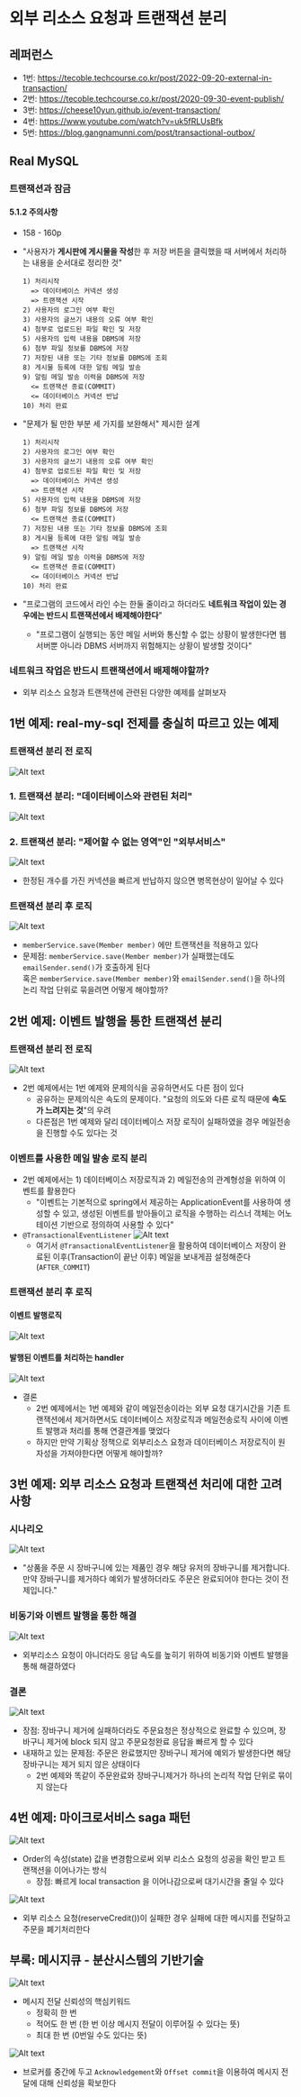# 외부 리소스 요청과 트랜잭션 분리

## 레퍼런스

- 1번: <https://tecoble.techcourse.co.kr/post/2022-09-20-external-in-transaction/>
- 2번: https://tecoble.techcourse.co.kr/post/2020-09-30-event-publish/
- 3번: https://cheese10yun.github.io/event-transaction/
- 4번: https://www.youtube.com/watch?v=uk5fRLUsBfk
- 5번: https://blog.gangnamunni.com/post/transactional-outbox/

## Real MySQL

### 트랜잭션과 잠금

#### 5.1.2 주의사항

- 158 - 160p
- "사용자가 **게시판에 게시물을 작성**한 후 저장 버튼을 클릭했을 때 서버에서 처리하는 내용을 순서대로 정리한 것"

  ```text
  1) 처리시작
    => 데이터베이스 커넥션 생성
    => 트랜잭션 시작
  2) 사용자의 로그인 여부 확인
  3) 사용자의 글쓰기 내용의 오류 여부 확인
  4) 첨부로 업로드된 파일 확인 및 저장
  5) 사용자의 입력 내용을 DBMS에 저장
  6) 첨부 파일 정보를 DBMS에 저장
  7) 저장된 내용 또는 기타 정보를 DBMS에 조회
  8) 게시물 등록에 대한 알림 메일 발송
  9) 알림 메일 발송 이력을 DBMS에 저장
    <= 트랜잭션 종료(COMMIT)
    <= 데이터베이스 커넥션 반납
  10) 처리 완료
  ```

- "문제가 될 만한 부분 세 가지를 보완해서" 제시한 설계

  ```text
  1) 처리시작
  2) 사용자의 로그인 여부 확인
  3) 사용자의 글쓰기 내용의 오류 여부 확인
  4) 첨부로 업로드된 파일 확인 및 저장
    => 데이터베이스 커넥션 생성
    => 트랜잭션 시작
  5) 사용자의 입력 내용을 DBMS에 저장
  6) 첨부 파일 정보를 DBMS에 저장
    <= 트랜잭션 종료(COMMIT)
  7) 저장된 내용 또는 기타 정보를 DBMS에 조회
  8) 게시물 등록에 대한 알림 메일 발송
    => 트랜잭션 시작
  9) 알림 메일 발송 이력을 DBMS에 저장
    <= 트랜잭션 종료(COMMIT)
    <= 데이터베이스 커넥션 반납
  10) 처리 완료
  ```

- "프로그램의 코드에서 라인 수는 한둘 줄이라고 하더라도 **네트워크 작업이 있는 경우에는 반드시 트랜잭션에서 배제해야한다**"
  - "프로그램이 실행되는 동안 메일 서버와 통신할 수 없는 상황이 발생한다면 웹 서버뿐 아니라 DBMS 서버까지 위험해지는 상황이 발생할 것이다"

### 네트워크 작업은 반드시 트랜잭션에서 배제해야할까?

- 외부 리소스 요청과 트랜잭션에 관련된 다양한 예제를 살펴보자

## 1번 예제: real-my-sql 전제를 충실히 따르고 있는 예제

### 트랜잭션 분리 전 로직

![Alt text](images/image-3.png)

### 1. 트랜잭션 분리: "데이터베이스와 관련된 처리"

![Alt text](images/image-4.png)

### 2. 트랜잭션 분리: "제어할 수 없는 영역"인 "외부서비스"

![Alt text](images/image-5.png)

- 한정된 개수를 가진 커넥션을 빠르게 반납하지 않으면 병목현상이 일어날 수 있다

### 트랜잭션 분리 후 로직

![Alt text](images/image-13.png)

- `memberService.save(Member member)` 에만 트랜잭션을 적용하고 있다
- 문제점: `memberService.save(Member member)`가 실패했는데도 `emailSender.send()`가 호출하게 된다  
  혹은 `memberService.save(Member member)`와 `emailSender.send()`을 하나의 논리 작업 단위로 묶을려면 어떻게 해야할까?

## 2번 예제: 이벤트 발행을 통한 트랜잭션 분리

### 트랜잭션 분리 전 로직

![Alt text](images/image-6.png)

- 2번 예제에서는 1번 예제와 문제의식을 공유하면서도 다른 점이 있다
  - 공유하는 문제의식은 속도의 문제이다. "요청의 의도와 다른 로직 때문에 **속도가 느려지는 것**"의 우려
  - 다른점은 1번 예제와 달리 데이터베이스 저장 로직이 실패하였을 경우 메일전송을 진행할 수도 있다는 것

### 이벤트를 사용한 메일 발송 로직 분리

- 2번 예제에서는 1) 데이터베이스 저장로직과 2) 메일전송의 관계형성을 위하여 이벤트를 활용한다
  - "이벤트는 기본적으로 spring에서 제공하는 ApplicationEvent를 사용하여 생성할 수 있고, 생성된 이벤트를 받아들이고 로직을 수행하는 리스너 객체는 어노테이션 기반으로 정의하여 사용할 수 있다"
- `@TransactionalEventListener`
  ![Alt text](images/image-7.png)
  - 여기서 `@TransactionalEventListener`을 활용하여 데이터베이스 저장이 완료된 이후(Transaction이 끝난 이후) 메일을 보내게끔 설정해준다(`AFTER_COMMIT`)

### 트랜잭션 분리 후 로직

#### 이벤트 발행로직

![Alt text](images/image-14.png)

#### 발행된 이벤트를 처리하는 handler

![Alt text](images/image-15.png)

- 결론
  - 2번 예제에서는 1번 예제와 같이 메일전송이라는 외부 요청 대기시간을 기존 트랜잭션에서 제거하면서도 데이터베이스 저장로직과 메일전송로직 사이에 이벤트 발행과 처리를 통해 연결관계를 맺었다
  - 하지만 만약 기획상 정책으로 외부리소스 요청과 데이터베이스 저장로직이 원자성을 가져야한다면 어떻게 해야할까?

## 3번 예제: 외부 리소스 요청과 트랜잭션 처리에 대한 고려사항

### 시나리오

![Alt text](images/image-16.png)

- "상품을 주문 시 장바구니에 있는 제품인 경우 해당 유저의 장바구니를 제거합니다. 만약 장바구니를 제거하다 예외가 발생하더라도 주문은 완료되어야 한다는 것이 전제입니다."

### 비동기와 이벤트 발행을 통한 해결

![Alt text](images/image-17.png)

- 외부리소스 요청이 아니더라도 응답 속도를 높히기 위하여 비동기와 이벤트 발행을 통해 해결하였다

### 결론

![Alt text](images/image-18.png)

- 장점: 장바구니 제거에 실패하더라도 주문요청은 정상적으로 완료할 수 있으며, 장바구니 제거에 block 되지 않고 주문요청완료 응답을 빠르게 할 수 있다
- 내재하고 있는 문제점: 주문은 완료했지만 장바구니 제거에 예외가 발생한다면 해당 장바구니는 제거 되지 않은 상태이다
  - 2번 예제와 똑같이 주문완료와 장바구니제거가 하나의 논리적 작업 단위로 묶이지 않는다

## 4번 예제: 마이크로서비스 saga 패턴

![Alt text](images/image-20.png)

- Order의 속성(state) 값을 변경함으로써 외부 리소스 요청의 성공을 확인 받고 트랜잭션을 이어나가는 방식
  - 장점: 빠르게 local transaction 을 이어나감으로써 대기시간을 줄일 수 있다

![Alt text](images/image-23.png)

- 외부 리소스 요청(reserveCredit())이 실패한 경우 실패에 대한 메시지를 전달하고 주문을 폐기처리한다

## 부록: 메시지큐 - 분산시스템의 기반기술

![Alt text](images/image-24.png)

- 메시지 전달 신뢰성의 핵심키워드
  - 정확히 한 번
  - 적어도 한 번 (한 번 이상 메시지 전달이 이루어질 수 있다는 뜻)
  - 최대 한 번 (0번일 수도 있다는 뜻)

![Alt text](images/image-25.png)

- 브로커를 중간에 두고 `Acknowledgement`와 `Offset commit`을 이용하여 메시지 전달에 대해 신뢰성을 확보한다
